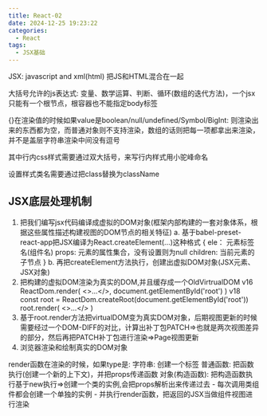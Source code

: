 ```yaml
---
title: React-02
date: 2024-12-25 19:23:22
categories:
  - React
tags:
  - JSX基础
---
```


JSX: javascript and xml(html) 把JS和HTML混合在一起

大括号允许的js表达式: 变量、数学运算、判断、循环(数组的迭代方法)，一个jsx只能有一个根节点，根容器也不能指定body标签

{}在渲染值的时候如果value是boolean/null/undefined/Symbol/BigInt: 则渲染出来的东西都为空，而普通对象则不支持渲染，数组的话则把每一项都拿出来渲染，并不是盖层字符串渲染中间没有逗号

其中行内css样式需要通过双大括号，来写行内样式用小驼峰命名

设置样式类名需要通过把class替换为className

## JSX底层处理机制
1. 把我们编写jsx代码编译成虚拟的DOM对象(框架内部构建的一套对象体系，根据这些属性描述构建视图的DOM节点的相关特征)
    a.  基于babel-preset-react-app把JSX编译为React.createElement(...)这种格式
    {
        ele： 元素标签名(组件名)
        props: 元素的属性集合，没有设置则为null
        children: 当前元素的子节点
    }
    b. 再把createElement方法执行，创建出虚拟DOM对象(JSX元素、JSX对象)
2. 把构建的虚拟DOM渲染为真实的DOM,并且缓存成一个OldVirtrualDOM
    v16
    ReactDom.render(
        <>...</>,
        document.getElementById('root')
    )
    v18
    const root = ReactDom.createRoot(document.getElementById('root'))
    root.render(
        <>...</>
    )
3. 基于root.render方法把virtualDOM变为真实DOM对象，后期视图更新的时候需要经过一个DOM-DIFF的对比，计算出补丁包PATCH=>也就是两次视图差异的部分，然后再把PATCH补丁包进行渲染=>Page视图更新
4. 浏览器渲染和绘制真实的DOM对象

render函数在渲染的时候，如果type是:
字符串: 创建一个标签
普通函数: 把函数执行(创建一个新的上下文)，并把props传递函数
对象(构造函数): 把构造函数执行基于new执行=>创建一个类的实例,会把props解析出来传递过去
    - 每次调用类组件都会创建一个单独的实例
    - 并执行render函数，把返回的JSX当做组件视图进行渲染